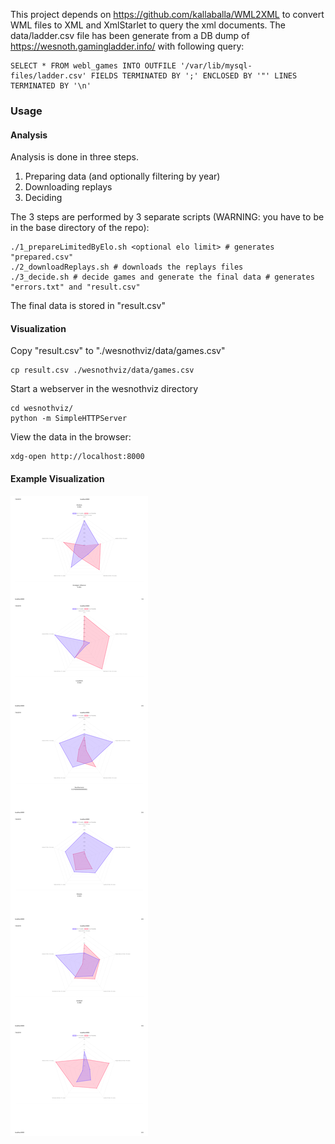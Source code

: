 This project depends on https://github.com/kallaballa/WML2XML to convert WML files to XML and XmlStarlet to query the xml documents. The data/ladder.csv file has been generate from a DB dump of https://wesnoth.gamingladder.info/ with following query:

    SELECT * FROM webl_games INTO OUTFILE '/var/lib/mysql-files/ladder.csv' FIELDS TERMINATED BY ';' ENCLOSED BY '"' LINES TERMINATED BY '\n'

### Usage

#### Analysis

Analysis is done in three steps.

1. Preparing data (and optionally filtering by year)
2. Downloading replays
3. Deciding 

The 3 steps are performed by 3 separate scripts (WARNING: you have to be in the base directory of the repo):

    ./1_prepareLimitedByElo.sh <optional elo limit> # generates "prepared.csv"
    ./2_downloadReplays.sh # downloads the replays files
    ./3_decide.sh # decide games and generate the final data # generates "errors.txt" and "result.csv"

The final data is stored in "result.csv"

#### Visualization

Copy "result.csv" to "./wesnothviz/data/games.csv"

    cp result.csv ./wesnothviz/data/games.csv

Start a webserver in the wesnothviz directory

    cd wesnothviz/
    python -m SimpleHTTPServer

View the data in the browser:

    xdg-open http://localhost:8000

#### Example Visualization

![Example Visualization](/example/viz.png?raw=true)

